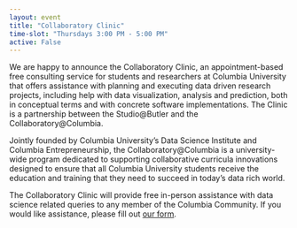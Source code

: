 ```yaml
---
layout: event
title: "Collaboratory Clinic"
time-slot: "Thursdays 3:00 PM - 5:00 PM"
active: False
---
```


We are happy to announce the Collaboratory Clinic, an appointment-based free consulting service for students and researchers at Columbia University that offers assistance with planning and executing data driven research projects, including help with data visualization, analysis and prediction, both in conceptual terms and with concrete software implementations. The Clinic is a partnership between the Studio@Butler and the Collaboratory@Columbia.

Jointly founded by Columbia University’s Data Science Institute and Columbia Entrepreneurship, the Collaboratory@Columbia is a university-wide program dedicated to supporting collaborative curricula innovations designed to ensure that all Columbia University students receive the education and training that they need to succeed in today’s data rich world.

The Collaboratory Clinic will provide free in-person assistance with data science related queries to any member of the Columbia Community. If you would like assistance, please fill out [our form](https://www.surveymonkey.com/r/CollaboratoryClinic).
